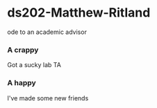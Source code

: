 # ds202-Matthew-Ritland
ode to an academic advisor
### A crappy
Got a sucky lab TA 
### A happy
I've made some new friends
